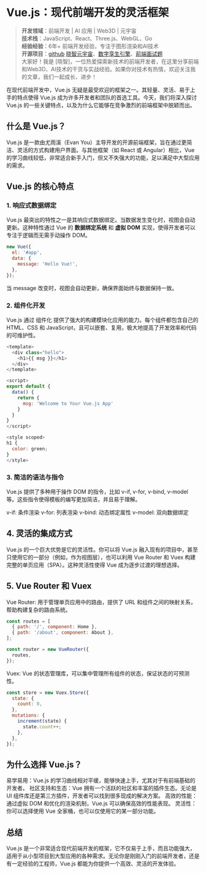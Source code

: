 # Vue.js：现代前端开发的灵活框架

> **开发领域**：前端开发 | AI 应用 | Web3D | 元宇宙  
> **技术栈**：JavaScript、React、Three.js、WebGL、Go  
> **经验经验**：6年+ 前端开发经验，专注于图形渲染和AI技术  
> **开源项目**：[github](https://github.com/dezhizhang) [晓智元宇宙](https://www.xiaozhi.shop/)、[数字孪生引擎](https://www.shuqin.cc/)、[前端面试题](https://fe.shuqin.cc/)   
> 大家好！我是 [晓智]，一位热爱探索新技术的前端开发者，在这里分享前端和Web3D、AI技术的干货与实战经验。如果你对技术有热情，欢迎关注我的文章，我们一起成长、进步！



在现代前端开发中，Vue.js 无疑是最受欢迎的框架之一。其轻量、灵活、易于上手的特点使得 Vue.js 成为许多开发者和团队的首选工具。今天，我们将深入探讨 Vue.js 的一些关键特点，以及为什么它能够在竞争激烈的前端框架中脱颖而出。

## 什么是 Vue.js？

Vue.js 是一款由尤雨溪（Evan You）主导开发的开源前端框架，旨在通过更简洁、灵活的方式构建用户界面。与其他框架（如 React 或 Angular）相比，Vue 的学习曲线较低，非常适合新手入门，但又不失强大的功能，足以满足中大型应用的需求。

## Vue.js 的核心特点

### 1. **响应式数据绑定**

Vue.js 最突出的特性之一是其响应式数据绑定。当数据发生变化时，视图会自动更新。这种特性通过 Vue 的 **数据绑定系统** 和 **虚拟 DOM** 实现，使得开发者可以专注于逻辑而无需手动操作 DOM。

```javascript
new Vue({
  el: '#app',
  data: {
    message: 'Hello Vue!',
  },
});
```

当 message 改变时，视图会自动更新，确保界面始终与数据保持一致。

### 2. 组件化开发

Vue.js 通过 组件化 提供了强大的构建模块化应用的能力。每个组件都包含自己的 HTML、CSS 和 JavaScript，且可以嵌套、复用，极大地提高了开发效率和代码的可维护性。

```js
<template>
  <div class="hello">
    <h1>{{ msg }}</h1>
  </div>
</template>

<script>
export default {
  data() {
    return {
      msg: 'Welcome to Your Vue.js App'
    }
  }
}
</script>

<style scoped>
h1 {
  color: green;
}
</style>

```

### 3. 简洁的语法与指令

Vue.js 提供了多种用于操作 DOM 的指令，比如 v-if, v-for, v-bind, v-model 等。这些指令使得模板的编写更加简洁，并且易于理解。

v-if: 条件渲染
v-for: 列表渲染
v-bind: 动态绑定属性
v-model: 双向数据绑定

## 4. 灵活的集成方式

Vue.js 的一个巨大优势是它的灵活性。你可以将 Vue.js 融入现有的项目中，甚至只使用它的一部分（例如，作为视图层），也可以利用 Vue Router 和 Vuex 构建完整的单页应用（SPA）。这种灵活性使得 Vue 成为逐步过渡的理想选择。

## 5. Vue Router 和 Vuex

Vue Router: 用于管理单页应用中的路由，提供了 URL 和组件之间的映射关系，帮助构建复杂的路由系统。

```js
const routes = [
  { path: '/', component: Home },
  { path: '/about', component: About },
];

const router = new VueRouter({
  routes,
});
```

Vuex: Vue 的状态管理库，可以集中管理所有组件的状态，保证状态的可预测性。

```js
const store = new Vuex.Store({
  state: {
    count: 0,
  },
  mutations: {
    increment(state) {
      state.count++;
    },
  },
});
```

## 为什么选择 Vue.js？

易学易用：Vue.js 的学习曲线相对平缓，能够快速上手，尤其对于有前端基础的开发者。
社区支持和生态：Vue 拥有一个活跃的社区和丰富的插件生态。无论是 UI 组件库还是第三方插件，开发者可以找到很多现成的解决方案。
高效的性能：通过虚拟 DOM 和优化的渲染机制，Vue.js 可以确保高效的性能表现。
灵活性：你可以选择使用 Vue 全家桶，也可以仅使用它的某一部分功能。

## 总结

Vue.js 是一个非常适合现代前端开发的框架，它不仅易于上手，而且功能强大，适用于从小型项目到大型应用的各种需求。无论你是刚刚入门的前端开发者，还是有一定经验的工程师，Vue.js 都能为你提供一个高效、灵活的开发体验。

